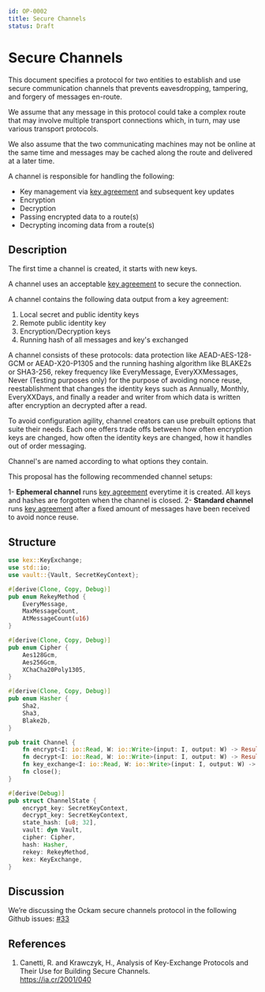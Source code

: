 ```yaml
id: OP-0002
title: Secure Channels
status: Draft
```

# Secure Channels

This document specifies a protocol for two entities to establish and use
secure communication channels that prevents eavesdropping, tampering, and
forgery of messages en-route.

We assume that any message in this protocol could take a complex route that
may involve multiple transport connections which, in turn, may use various
transport protocols.

We also assume that the two communicating machines may not be online at the
same time and messages may be cached along the route and delivered at a
later time.

A channel is responsible for handling the following:

- Key management via [key agreement](../0003-key-agreement-xx) and subsequent key updates
- Encryption
- Decryption
- Passing encrypted data to a route(s)
- Decrypting incoming data from a route(s)

## Description

The first time a channel is created, it starts with new keys.

A channel uses an acceptable [key agreement](../0003-key-agreement-xx) to secure the connection.

A channel contains the following data output from a key agreement:

1. Local secret and public identity keys
2. Remote public identity key
3. Encryption/Decryption keys
4. Running hash of all messages and key's exchanged

A channel consists of these protocols: data protection like AEAD-AES-128-GCM or AEAD-X20-P1305 and the running hashing algorithm like BLAKE2s or SHA3-256, 
rekey frequency like EveryMessage, EveryXXMessages, Never (Testing purposes only) for the purpose of avoiding nonce reuse, reestablishment that 
changes the identity keys such as Annually, Monthly, EveryXXDays, and finally a reader and writer from which data is written after encryption an decrypted after a read.

To avoid configuration agility, channel creators can use prebuilt options that suite their needs. Each one
offers trade offs between how often encryption keys are changed, how often the identity keys are changed,
how it handles out of order messaging.

Channel's are named according to what options they contain. 

This proposal has the following recommended channel setups:

1- **Ephemeral channel** runs [key agreement](../0003-key-agreement-xx) everytime it is created. All keys and hashes are forgotten
when the channel is closed.
2- **Standard channel** runs [key agreement](../0003-key-agreement-xx) after a fixed amount of messages have been received to avoid
nonce reuse.

## Structure

```rust
use kex::KeyExchange;
use std::io;
use vault::{Vault, SecretKeyContext};

#[derive(Clone, Copy, Debug)]
pub enum RekeyMethod {
    EveryMessage,
    MaxMessageCount,    
    AtMessageCount(u16)
}

#[derive(Clone, Copy, Debug)]
pub enum Cipher {
    Aes128Gcm,
    Aes256Gcm,
    XChaCha20Poly1305,
}

#[derive(Clone, Copy, Debug)]
pub enum Hasher {
    Sha2,
    Sha3,  
    Blake2b,
}

pub trait Channel {
    fn encrypt<I: io::Read, W: io::Write>(input: I, output: W) -> Result<(), io::Error>;
    fn decrypt<I: io::Read, W: io::Write>(input: I, output: W) -> Result<(), io::Error>;
    fn key_exchange<I: io::Read, W: io::Write>(input: I, output: W) -> Result<(), Error>;
    fn close();
}

#[derive(Debug)]
pub struct ChannelState {
    encrypt_key: SecretKeyContext,
    decrypt_key: SecretKeyContext,
    state_hash: [u8; 32],
    vault: dyn Vault,
    cipher: Cipher,
    hash: Hasher,
    rekey: RekeyMethod,
    kex: KeyExchange,
}
```

## Discussion

We’re discussing the Ockam secure channels protocol in the following Github issues: [#33](https://github.com/ockam-network/proposals/issues/33)

## References

1. <span id="reference-1"></span>Canetti, R. and Krawczyk, H.,
Analysis of Key-Exchange Protocols and Their Use for Building Secure Channels. <br/>
https://ia.cr/2001/040
